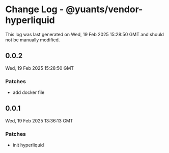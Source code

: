 # Change Log - @yuants/vendor-hyperliquid

This log was last generated on Wed, 19 Feb 2025 15:28:50 GMT and should not be manually modified.

## 0.0.2
Wed, 19 Feb 2025 15:28:50 GMT

### Patches

- add docker file

## 0.0.1
Wed, 19 Feb 2025 13:36:13 GMT

### Patches

- init hyperliquid

